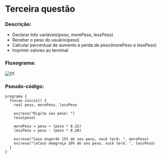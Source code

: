 # Terceira questão

### Descrição:

- Declarar três variáveis(peso, morePeso, lessPeso)
- Receber o peso do usuário(peso)
- Calcular percentual de aumento e perda de peso(morePeso e lessPeso)
- Imprimir valores ao terminal

### Fluxograma: 

![01](https://user-images.githubusercontent.com/84058517/230494447-00ece9d3-6444-4209-a229-f721bda940db.png)

### Pseudo-código:

```
programa {
  funcao inicio() {
    real peso, morePeso, lessPeso

    escreva("Digite seu peso: ")
    leia(peso)

    morePeso = peso + (peso * 0.15)
    lessPeso = peso - (peso * 0.20)

    escreva("Caso engorde 15% de seu peso, você terá: ", morePeso)
    escreva("\nCaso emagreça 20% de seu peso, você terá: ", lessPeso)
  }
}

```
